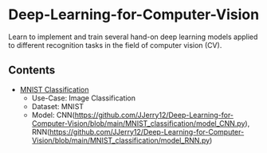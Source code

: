 # Deep-Learning-for-Computer-Vision
Learn to implement and train several hand-on deep learning models applied to different recognition tasks in the field of computer vision (CV).

## Contents
* [MNIST Classification](https://github.com/JJerry12/Deep-Learning-for-Computer-Vision/blob/main/MNIST_classification/MNIST_pytorch.ipynb)
  * Use-Case: Image Classification
  * Dataset: MNIST
  * Model: CNN(https://github.com/JJerry12/Deep-Learning-for-Computer-Vision/blob/main/MNIST_classification/model_CNN.py), RNN(https://github.com/JJerry12/Deep-Learning-for-Computer-Vision/blob/main/MNIST_classification/model_RNN.py)
